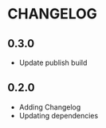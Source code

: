 # CHANGELOG

## 0.3.0

- Update publish build

## 0.2.0

- Adding Changelog
- Updating dependencies

